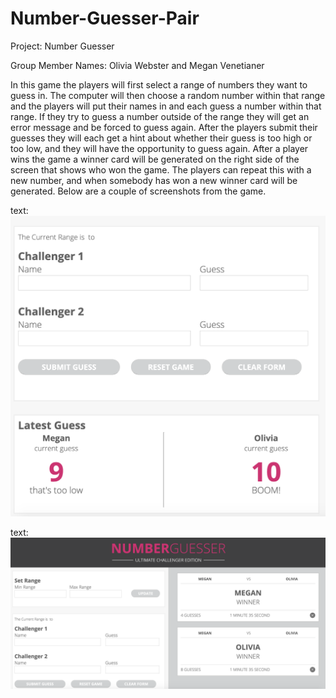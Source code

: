 # Number-Guesser-Pair

Project: Number Guesser

Group Member Names: Olivia Webster and Megan Venetianer

In this game the players will first select a range of numbers they want to guess in. The computer will then choose a random number within that range and the players will put their names in and each guess a number within that range. If they try to guess a number outside of the range they will get an error message and be forced to guess again. After the players submit their guesses they will each get a hint about whether their guess is too high or too low, and they will have the opportunity to guess again. After a player wins the game a winner card will be generated on the right side of the screen that shows who won the game. The players can repeat this with a new number, and when somebody has won a new winner card will be generated. Below are a couple of screenshots from the game.



text: ![Screenshot of guesses](Screenshots/number-guesser-screenshot.png)

text: ![Screenshot of winning cards](Screenshots/number-guesser-screenshot2.png)
